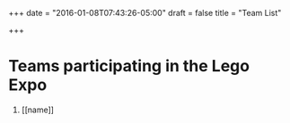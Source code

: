 +++
date = "2016-01-08T07:43:26-05:00"
draft = false
title = "Team List"

+++
# Teams participating in the Lego Expo

<ol ng-repeat="name in expo.Teams">
  <li>[[name]]</li>
</ol>
